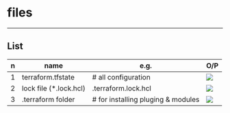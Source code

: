 # files

---

## List
|n|name|e.g.|O/P|
|-|----|----|---|
|1|terraform.tfstate|# all configuration <br/>|[<img src="https://i.imgur.com/j4Ec534.png">](https://i.imgur.com/j4Ec534.png)|
|2|lock file (*.lock.hcl)|.terraform.lock.hcl|[<img src="https://i.imgur.com/XeDKghr.png">](https://i.imgur.com/XeDKghr.png)|
|3|.terraform folder|# for installing pluging & modules|[<img src="https://i.imgur.com/pVR3pbP.png">](https://i.imgur.com/pVR3pbP.png)|
